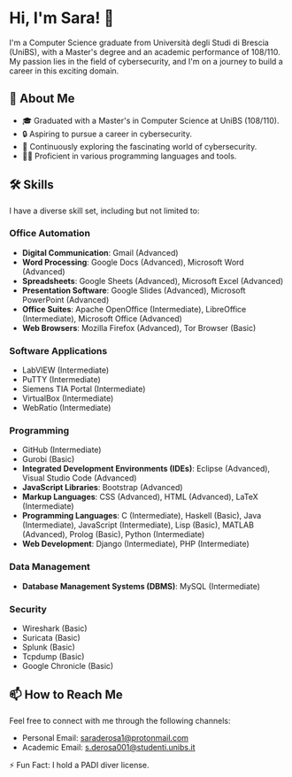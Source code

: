 # Hi, I'm Sara! 👋

I'm a Computer Science graduate from Università degli Studi di Brescia (UniBS), with a Master's degree and an academic performance of 108/110. My passion lies in the field of cybersecurity, and I'm on a journey to build a career in this exciting domain.

## 🚀 About Me

- 🎓 Graduated with a Master's in Computer Science at UniBS (108/110).
- 🔒 Aspiring to pursue a career in cybersecurity.
- 🧠 Continuously exploring the fascinating world of cybersecurity.
- 👩‍💻 Proficient in various programming languages and tools.

## 🛠 Skills

I have a diverse skill set, including but not limited to:

### Office Automation
- **Digital Communication**: Gmail (Advanced)
- **Word Processing**: Google Docs (Advanced), Microsoft Word (Advanced)
- **Spreadsheets**: Google Sheets (Advanced), Microsoft Excel (Advanced)
- **Presentation Software**: Google Slides (Advanced), Microsoft PowerPoint (Advanced)
- **Office Suites**: Apache OpenOffice (Intermediate), LibreOffice (Intermediate), Microsoft Office (Advanced)
- **Web Browsers**: Mozilla Firefox (Advanced), Tor Browser (Basic)

### Software Applications
- LabVIEW (Intermediate)
- PuTTY (Intermediate)
- Siemens TIA Portal (Intermediate)
- VirtualBox (Intermediate)
- WebRatio (Intermediate)

### Programming
- GitHub (Intermediate)
- Gurobi (Basic)
- **Integrated Development Environments (IDEs)**: Eclipse (Advanced), Visual Studio Code (Advanced)
- **JavaScript Libraries**: Bootstrap (Advanced)
- **Markup Languages**: CSS (Advanced), HTML (Advanced), LaTeX (Intermediate)
- **Programming Languages**: C (Intermediate), Haskell (Basic), Java (Intermediate), JavaScript (Intermediate), Lisp (Basic), MATLAB (Advanced), Prolog (Basic), Python (Intermediate)
- **Web Development**: Django (Intermediate), PHP (Intermediate)

### Data Management
- **Database Management Systems (DBMS)**: MySQL (Intermediate)

### Security
- Wireshark (Basic)
- Suricata (Basic)
- Splunk (Basic)
- Tcpdump (Basic)
- Google Chronicle (Basic)

## 📫 How to Reach Me

Feel free to connect with me through the following channels:

- Personal Email: saraderosa1@protonmail.com
- Academic Email: s.derosa001@studenti.unibs.it

⚡️ Fun Fact: I hold a PADI diver license.

